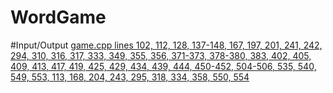 # WordGame
#Input/Output
  [game.cpp lines 102, 112, 128, 137-148, 167, 197, 201, 241, 242, 294, 310, 316, 317, 333, 349, 355, 356, 371-373, 378-380, 383, 402, 405, 409, 413, 417, 419, 425, 429, 434, 439, 444, 450-452, 504-506, 535, 540, 549, 553, 113, 168, 204, 243, 295, 318, 334, 358, 550, 554](/game.cpp)
  
  
